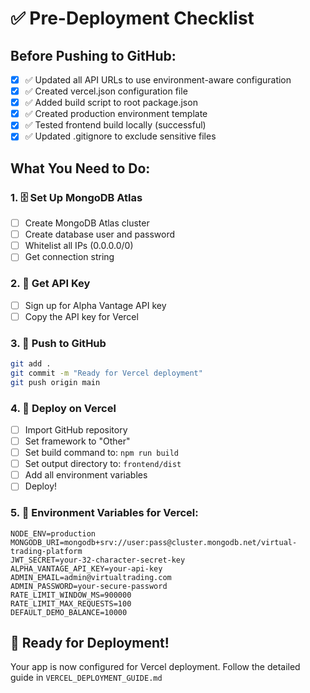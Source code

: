 # ✅ Pre-Deployment Checklist

## Before Pushing to GitHub:

- [x] ✅ Updated all API URLs to use environment-aware configuration
- [x] ✅ Created vercel.json configuration file
- [x] ✅ Added build script to root package.json
- [x] ✅ Created production environment template
- [x] ✅ Tested frontend build locally (successful)
- [x] ✅ Updated .gitignore to exclude sensitive files

## What You Need to Do:

### 1. 🗄️ Set Up MongoDB Atlas

- [ ] Create MongoDB Atlas cluster
- [ ] Create database user and password
- [ ] Whitelist all IPs (0.0.0.0/0)
- [ ] Get connection string

### 2. 🔑 Get API Key

- [ ] Sign up for Alpha Vantage API key
- [ ] Copy the API key for Vercel

### 3. 📁 Push to GitHub

```bash
git add .
git commit -m "Ready for Vercel deployment"
git push origin main
```

### 4. 🚀 Deploy on Vercel

- [ ] Import GitHub repository
- [ ] Set framework to "Other"
- [ ] Set build command to: `npm run build`
- [ ] Set output directory to: `frontend/dist`
- [ ] Add all environment variables
- [ ] Deploy!

### 5. 🔐 Environment Variables for Vercel:

```
NODE_ENV=production
MONGODB_URI=mongodb+srv://user:pass@cluster.mongodb.net/virtual-trading-platform
JWT_SECRET=your-32-character-secret-key
ALPHA_VANTAGE_API_KEY=your-api-key
ADMIN_EMAIL=admin@virtualtrading.com
ADMIN_PASSWORD=your-secure-password
RATE_LIMIT_WINDOW_MS=900000
RATE_LIMIT_MAX_REQUESTS=100
DEFAULT_DEMO_BALANCE=10000
```

## 🎉 Ready for Deployment!

Your app is now configured for Vercel deployment. Follow the detailed guide in `VERCEL_DEPLOYMENT_GUIDE.md`
